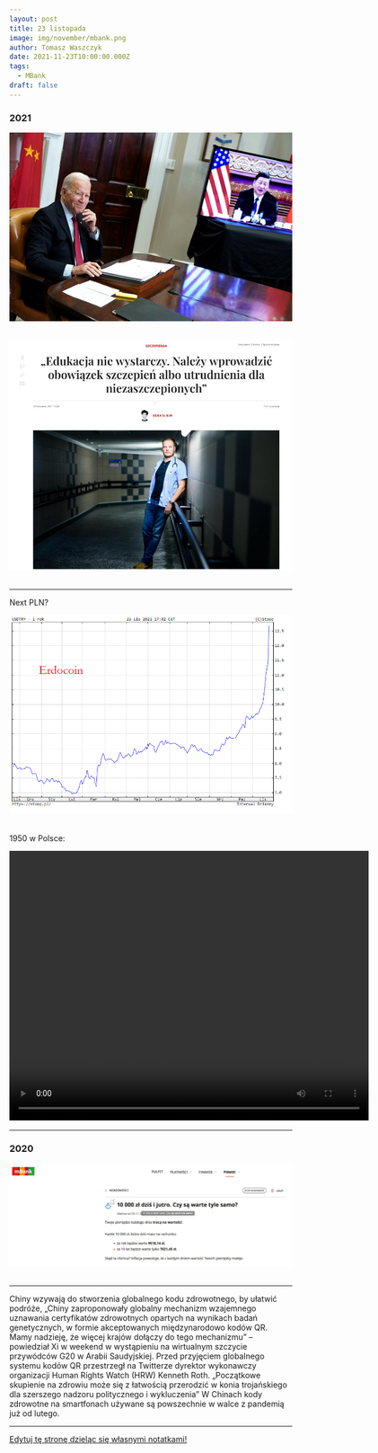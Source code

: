 ```yaml
---
layout: post
title: 23 listopada
image: img/november/mbank.png
author: Tomasz Waszczyk
date: 2021-11-23T10:00:00.000Z
tags:
  - MBank
draft: false
---
```


### 2021

<img src="./img/november/usachina.jpeg"><br><br>

<img src="./img/november/przymus.jpg"><br><br>

---

Next PLN?

<img src="./img/november/erdocoin.png"><br><br>

1950 w Polsce:

<video width="640" height="480" controls>
<source src="./movies/november/polskiefinanse1950.mp4" type="video/mp4">
Your browser does not support the video tag.
</video>

---

### 2020

<img src="./img/november/mbank.png"><br><br>

---

Chiny wzywają do stworzenia globalnego kodu zdrowotnego, by ułatwić podróże,
„Chiny zaproponowały globalny mechanizm wzajemnego uznawania certyfikatów zdrowotnych opartych na wynikach badań genetycznych, w formie akceptowanych międzynarodowo kodów QR. Mamy nadzieję, że więcej krajów dołączy do tego mechanizmu” – powiedział Xi w weekend w wystąpieniu na wirtualnym szczycie przywódców G20 w Arabii Saudyjskiej.
Przed przyjęciem globalnego systemu kodów QR przestrzegł na Twitterze dyrektor wykonawczy organizacji Human Rights Watch (HRW) Kenneth Roth. „Początkowe skupienie na zdrowiu może się z łatwością przerodzić w konia trojańskiego dla szerszego nadzoru politycznego i wykluczenia”
W Chinach kody zdrowotne na smartfonach używane są powszechnie w walce z pandemią już od lutego.

---

<a href="https://github.com/TomaszWaszczyk/historia.waszczyk.com/edit/master/src/content/november-23.md" target="_blank">Edytuj tę stronę dzieląc się własnymi notatkami!</a>
